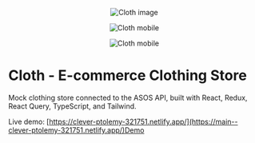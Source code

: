 <p align="center"><img src="https://i.imgur.com/IpobtEP.png" alt="Cloth image"></p>
<p align="center"><img src="https://i.imgur.com/aYDBMYn.png" alt="Cloth mobile"></p>
<p align="center"><img src="https://i.imgur.com/wudciyl.png" alt="Cloth mobile"></p>

# Cloth - E-commerce Clothing Store

Mock clothing store connected to the ASOS API, built with React, Redux, React Query, TypeScript, and Tailwind.

Live demo: [https://clever-ptolemy-321751.netlify.app/](https://main--clever-ptolemy-321751.netlify.app/)Demo
